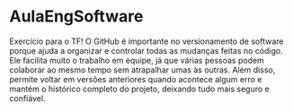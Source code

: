 # AulaEngSoftware
Exercício para o TF!
O GitHub é importante no versionamento de software porque ajuda a organizar e controlar todas as mudanças feitas no código. Ele facilita muito o trabalho em equipe, já que várias pessoas podem colaborar ao mesmo tempo sem atrapalhar umas às outras. Além disso, permite voltar em versões anteriores quando acontece algum erro e mantém o histórico completo do projeto, deixando tudo mais seguro e confiável.
